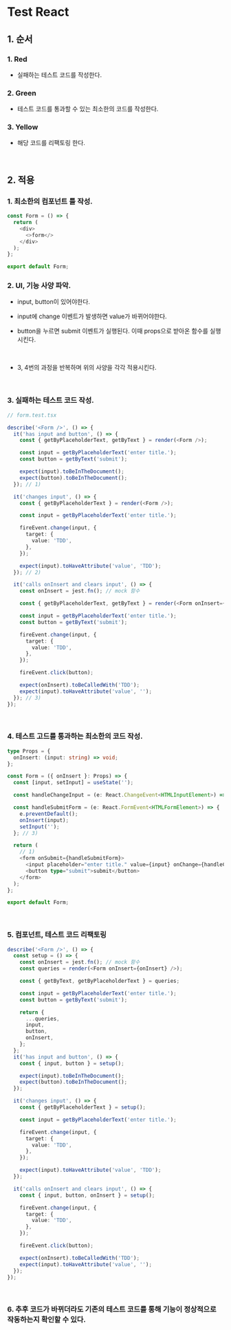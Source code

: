 # Test React

## 1. 순서

### 1. Red

- 실패하는 테스트 코드를 작성한다.

### 2. Green

- 테스트 코드를 통과할 수 있는 최소한의 코드를 작성한다.

### 3. Yellow

- 해당 코드를 리팩토링 한다.

<br />

## 2. 적용

### 1. 최소한의 컴포넌트 틀 작성.

```ts
const Form = () => {
  return (
    <div>
      <>form</>
    </div>
  );
};

export default Form;
```

### 2. UI, 기능 사양 파악.

- input, button이 있어야한다.
- input에 change 이벤트가 발생하면 value가 바뀌어야한다.
- button을 누르면 submit 이벤트가 실행된다. 이때 props으로 받아온 함수를 실행시킨다.

  <br />

- 3, 4번의 과정을 반복하며 위의 사양을 각각 적용시킨다.

<br />

### 3. 실패하는 테스트 코드 작성.

```ts
// form.test.tsx

describe('<Form />', () => {
  it('has input and button', () => {
    const { getByPlaceholderText, getByText } = render(<Form />);

    const input = getByPlaceholderText('enter title.');
    const button = getByText('submit');

    expect(input).toBeInTheDocument();
    expect(button).toBeInTheDocument();
  }); // 1)

  it('changes input', () => {
    const { getByPlaceholderText } = render(<Form />);

    const input = getByPlaceholderText('enter title.');

    fireEvent.change(input, {
      target: {
        value: 'TDD',
      },
    });

    expect(input).toHaveAttribute('value', 'TDD');
  }); // 2)

  it('calls onInsert and clears input', () => {
    const onInsert = jest.fn(); // mock 함수

    const { getByPlaceholderText, getByText } = render(<Form onInsert={onInsert} />);

    const input = getByPlaceholderText('enter title.');
    const button = getByText('submit');

    fireEvent.change(input, {
      target: {
        value: 'TDD',
      },
    });

    fireEvent.click(button);

    expect(onInsert).toBeCalledWith('TDD');
    expect(input).toHaveAttribute('value', '');
  }); // 3)
});
```

<br />

### 4. 테스트 고드를 통과하는 최소한의 코드 작성.

```ts
type Props = {
  onInsert: (input: string) => void;
};

const Form = ({ onInsert }: Props) => {
  const [input, setInput] = useState('');

  const handleChangeInput = (e: React.ChangeEvent<HTMLInputElement>) => setInput(e.target.value); // 2)

  const handleSubmitForm = (e: React.FormEvent<HTMLFormElement>) => {
    e.preventDefault();
    onInsert(input);
    setInput('');
  }; // 3)

  return (
    // 1)
    <form onSubmit={handleSubmitForm}>
      <input placeholder="enter title." value={input} onChange={handleChangeInput} />
      <button type="submit">submit</button>
    </form>
  );
};

export default Form;
```

<br />

### 5. 컴포넌트, 테스트 코드 리팩토링

```ts
describe('<Form />', () => {
  const setup = () => {
    const onInsert = jest.fn(); // mock 함수
    const queries = render(<Form onInsert={onInsert} />);

    const { getByText, getByPlaceholderText } = queries;

    const input = getByPlaceholderText('enter title.');
    const button = getByText('submit');

    return {
      ...queries,
      input,
      button,
      onInsert,
    };
  };
  it('has input and button', () => {
    const { input, button } = setup();

    expect(input).toBeInTheDocument();
    expect(button).toBeInTheDocument();
  });

  it('changes input', () => {
    const { getByPlaceholderText } = setup();

    const input = getByPlaceholderText('enter title.');

    fireEvent.change(input, {
      target: {
        value: 'TDD',
      },
    });

    expect(input).toHaveAttribute('value', 'TDD');
  });

  it('calls onInsert and clears input', () => {
    const { input, button, onInsert } = setup();

    fireEvent.change(input, {
      target: {
        value: 'TDD',
      },
    });

    fireEvent.click(button);

    expect(onInsert).toBeCalledWith('TDD');
    expect(input).toHaveAttribute('value', '');
  });
});
```

<br />

### 6. 추후 코드가 바뀌더라도 기존의 테스트 코드를 통해 기능이 정상적으로 작동하는지 확인할 수 있다.
